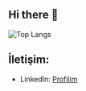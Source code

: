## Hi there 👋

![Top Langs](https://github-readme-stats.vercel.app/api/top-langs/?username=muhibtaha&layout=compact)

## İletişim:
- LinkedIn: [Profilim](https://www.linkedin.com/in/muhibtahaboy)


